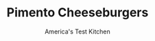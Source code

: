---
layout: ../../layouts/MarkdownPostLayout.astro
title: Pimento Cheeseburgers
author: America's Test Kitchen
pubDate: 2023-03-15
description: "We set out to make this Southern favorite but hit a roadblock when we discovered the recipe is as closely guarded as the formula for Coca-Cola."
image_url: https://res.cloudinary.com/hksqkdlah/image/upload/ar_1:1,c_fill,dpr_2.0,f_auto,fl_lossy.progressive.strip_profile,g_faces:auto,q_auto:low,w_344/8638_sfs-pimentoburgerv2-17-alt-276168
tags: ["Main Courses","Beef","Cheese","Sandwiches"]
calories: 2484
protein: 42
carbohydrates: 3
fats: 
fiber: 
ingredients: ["1 1/2 cups (about 6 ounces), extra-sharp cheddar cheese, grated fine","1/3 cup, drained jarred pimentos, chopped fine","2 ounces, cream cheese, softened","1/2 teaspoon, dry mustard","1/8 teaspoon, cayenne pepper","1 tablespoon, mayonnaise","1 1/2 pounds, 85 percent lean ground beef (see note)","1 tablespoon, Worcestershire sauce","1/2 teaspoon, salt","1/2 teaspoon, pepper"]
serves: 4
time: "1¼ hours, plus 2 hours freezing"
instructions: ["MAKE PIMENTO CHEESE Mix cheddar cheese, pimentos, cream cheese, mustard, and cayenne in bowl until well combined. Following photo 1, below, drop four 2-tablespoon portions of pimento cheese mixture on plate and cover tightly in plastic wrap. Freeze until firm, at least 2 hours. Combine remaining pimento cheese with mayonnaise, cover with plastic, and refrigerate.","SHAPE PATTIES Combine beef, Worcestershire, salt, and pepper in large bowl and gently knead until well combined. Divide meat into 4 equal -portions. Following photos 2 and 3, mold each portion of meat around 1 portion of frozen cheese.","GRILL BURGERS Grill burgers, covered, over medium fire until well browned and cooked through, 6 to 8 minutes per side.","TOP WITH CHEESE Distribute cheese-mayonnaise mixture evenly on top of burgers, cover, and cook until mixture is slightly melted, about 1 minute. Transfer to plate, tent with foil, and let rest 5 minutes. Serve."]
nutrition: ["620 mg Potassium","515 mg Phosphorus","334 mg Calcium","4 mg Iron","46 mg Magnesium","584 mg Sodium","9 mg Zinc","47 g Fat","8 mg Niacin (B3)","16 g Monounsaturated","3 g Polyunsaturated","14 mg Vitamin C","176 mg Cholesterol","21 g Saturated","1 g Trans","24 µg Folate (food)","1 g Sugars","5 µg Vitamin K","153 g Water","3 g Carbs","24 µg Folate equivalent (total)","42 g Protein","4 µg Vitamin B12","193 µg Vitamin A","621 kcal Energy","2484 calories"]
notes: "Stick with the 85 percent lean ground beef here, since leaner meat is likely to dry out. Allow the cooked cheeseburgers to rest a full 5 minutes (tented with foil) before eating them or the hot, cheesy center will spurt out. Ouch!"
---